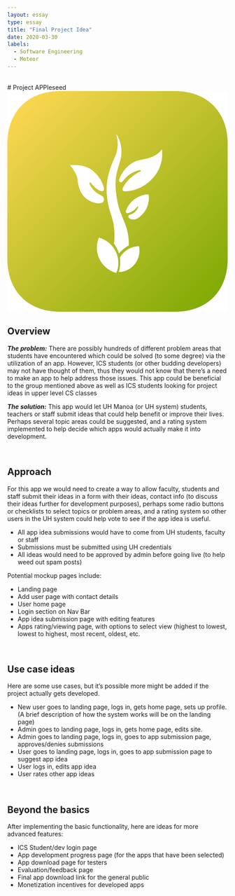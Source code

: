 ```yaml
---
layout: essay
type: essay
title: "Final Project Idea"
date: 2020-03-30
labels:
  - Software Engineering
  - Meteor
---
```


<br>
# Project APPleseed
<img class="ui fluid circular image" src="../images/idea-seed.png">


## Overview
***The problem:*** There are possibly hundreds of different problem areas that students have encountered which could be solved (to some degree) via the utilization of an app. However, ICS students (or other budding developers) may not have thought of them, thus they would not know that there’s a need to make an app to help address those issues. This app could be beneficial to the group mentioned above as well as ICS students looking for project ideas in upper level CS classes

***The solution:*** This app would let UH Manoa (or UH system) students, teachers or staff submit ideas that could help benefit or improve their lives. Perhaps several topic areas could be suggested, and a rating system implemented to help decide which apps would actually make it into development.

<br>
<div class="ui divider"></div>

## Approach
For this app we would need to create a way to allow faculty, students and staff submit their ideas in a form with their ideas, contact info (to discuss their ideas further for development purposes), perhaps some radio buttons or checklists to select topics or problem areas, and a rating system so other users in the UH system could help vote to see if the app idea is useful.

* All app idea submissions would have to come from UH students, faculty or staff
* Submissions must be submitted using UH credentials
* All ideas would need to be approved by admin before going live (to help weed out spam posts)
    
Potential mockup pages include:

* Landing page
* Add user page with contact details
* User home page
* Login section on Nav Bar
* App idea submission page with editing features
* Apps rating/viewing page, with options to select view (highest to lowest, lowest to highest, most recent, oldest, etc.

<br>
<div class="ui divider"></div>

## Use case ideas

Here are some use cases, but it’s possible more might be added if the project actually gets developed.

* New user goes to landing page, logs in, gets home page, sets up profile. (A brief description of how the system works will be on the landing page)
* Admin goes to landing page, logs in, gets home page, edits site.
* Admin goes to landing page, logs in, goes to app submission page, approves/denies submissions
* User goes to landing page, logs in, goes to app submission page to suggest app idea
* User logs in, edits app idea
* User rates other app ideas

<br>
<div class="ui divider"></div>

## Beyond the basics

After implementing the basic functionality, here are ideas for more advanced features:

* ICS Student/dev login page
* App development progress page (for the apps that have been selected)
* App download page for testers
* Evaluation/feedback page
* Final app download link for the general public 
* Monetization incentives for developed apps

<br>
<br>

